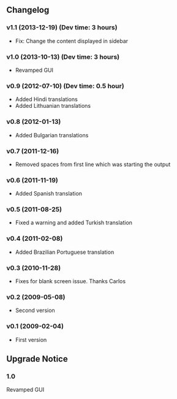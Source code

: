 ## Changelog ##

### v1.1 (2013-12-19) (Dev time: 3 hours)
- Fix: Change the content displayed in sidebar

### v1.0 (2013-10-13) (Dev time: 3 hours)
- Revamped GUI

### v0.9 (2012-07-10) (Dev time: 0.5 hour)
- Added Hindi translations
- Added Lithuanian translations

### v0.8 (2012-01-13) ###
- Added Bulgarian translations

### v0.7 (2011-12-16) ###
- Removed spaces from first line which was starting the output

### v0.6 (2011-11-19) ###
- Added Spanish translation

### v0.5 (2011-08-25) ###
- Fixed a warning and added Turkish translation

### v0.4 (2011-02-08) ###
- Added Brazilian Portuguese translation

### v0.3 (2010-11-28) ###
- Fixes for blank screen issue. Thanks Carlos

### v0.2 (2009-05-08) ###
- Second version

### v0.1 (2009-02-04) ###
- First version

## Upgrade Notice ##

### 1.0 ###
Revamped GUI
